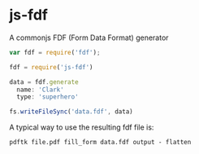 js-fdf
======

A commonjs FDF (Form Data Format) generator

````javascript
var fdf = require('fdf');

fdf = require('js-fdf')

data = fdf.generate
  name: 'Clark'
  type: 'superhero'

fs.writeFileSync('data.fdf', data)
````

A typical way to use the resulting fdf file is:

````
pdftk file.pdf fill_form data.fdf output - flatten
````
